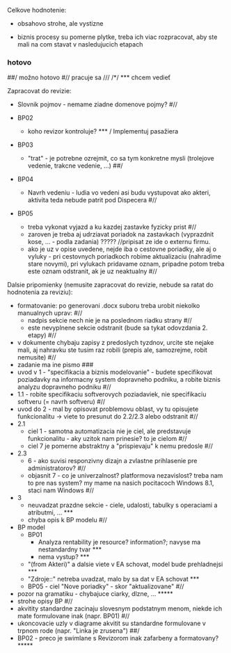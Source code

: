 Celkove hodnotenie:
+ obsahovo strohe, ale vystizne
- biznis procesy su pomerne plytke, treba ich viac rozpracovat, aby ste mali na com stavat v nasledujucich etapach

### hotovo
##/ možno hotovo
#// pracuje sa
/// 
/*/ 
*** chcem vedieť

Zapracovat do revizie:
* Slovnik pojmov - nemame ziadne domenove pojmy? #// 

* BP02
  * koho revizor kontroluje? *** / Implementuj pasažiera 

* BP03
    * "trat" - je potrebne ozrejmit, co sa tym konkretne mysli (trolejove vedenie, trakcne vedenie, ...) ##/ 

* BP04
  * Navrh vedeniu - ludia vo vedeni asi budu vystupovat ako akteri, aktivita teda nebude patrit pod Dispecera #//

* BP05
  * treba vykonat vyjazd a ku kazdej zastavke fyzicky prist #//
  * zaroven je treba aj udrziavat poriadok na zastavkach (vyprazdnit kose, ... - podla zadania) ????? //pripisat ze ide o externu firmu.
  * ako je uz v opise uvedene, nejde iba o cestovne poriadky, ale aj o vyluky - pri cestovnych poriadkoch robime aktualizaciu (nahradime stare novymi), pri vylukach pridavame oznam, pripadne potom treba este oznam odstranit, ak je uz neaktualny #//

Dalsie pripomienky (nemusite zapracovat do revizie, nebude sa ratat do hodnotenia za reviziu):
* formatovanie: po generovani .docx suboru treba urobit niekolko manualnych uprav: #//
  * nadpis sekcie nech nie je na poslednom riadku strany #//
  * este nevyplnene sekcie odstranit (bude sa tykat odovzdania 2. etapy) #//
* v dokumente chybaju zapisy z predoslych tyzdnov, urcite ste nejake mali, aj nahravku ste tusim raz robili (prepis ale, samozrejme, robit nemusite) #//
* zadanie ma ine pismo ###
* uvod v 1 - "specifikacia a biznis modelovanie" - budete specifikovat poziadavky na informacny system dopravneho podniku, a robite biznis analyzu dopravneho podniku #//
* 1.1 - robite specifikaciu softverovych poziadaviek, nie specifikaciu softveru (= navrh softveru) #//
* uvod do 2 - mal by opisovat problemovu oblast, vy tu opisujete funkcionalitu -> viete to presunut do 2.2/2.3 alebo odstranit #//
* 2.1
  * ciel 1 - samotna automatizacia nie je ciel, ale predstavuje funkcionalitu - aky uzitok nam prinesie? to je cielom #//
  * ciel 7 je pomerne abstraktny a "prispievaju" k nemu predosle #//
* 2.3
  * 6 - ako suvisi responzivny dizajn a zvlastne prihlasenie pre administratorov? #//
  * objasnit 7 - co je univerzalnost? platformova nezavislost? treba nam to pre nas system? my mame na nasich pocitacoch Windows 8.1, staci nam Windows #//
* 3
  * neuvadzat prazdne sekcie - ciele, udalosti, tabulky s operaciami a atributmi, ... ***
  * chyba opis k BP modelu #//
* BP model
  * BP01
    * Analyza rentability je resource? information?; navyse ma nestandardny tvar ***
    * nema vystup? ***
  * "(from Akteri)" a dalsie viete v EA schovat, model bude prehladnejsi ***
  * "Zdroje::" netreba uvadzat, malo by sa dat v EA schovat ***
  * BP05 - ciel "Nove poriadky" - skor "aktualizovane" #//
* pozor na gramatiku - chybajuce ciarky, dlzne, ... *****
* strohe opisy BP #//
* akvitity standardne zacinaju slovesnym podstatnym menom, niekde ich mate formulovane inak (napr. BP01) #//
* ukoncovacie uzly v diagrame akvitit su standardne formulovane v trpnom rode (napr. "Linka je zrusena") ##/
* BP02 - preco je swimlane s Revizorom inak zafarbeny a formatovany? *****
